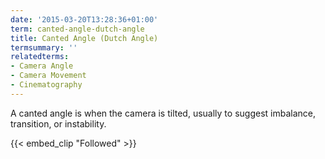 ```yaml
---
date: '2015-03-20T13:28:36+01:00'
term: canted-angle-dutch-angle
title: Canted Angle (Dutch Angle)
termsummary: ''
relatedterms:
- Camera Angle
- Camera Movement
- Cinematography
---
```


A canted angle is when the camera is tilted, usually to suggest
imbalance, transition, or instability.

<!--more-->

{{< embed_clip "Followed" >}}